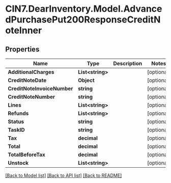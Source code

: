 # CIN7.DearInventory.Model.AdvancedPurchasePut200ResponseCreditNoteInner

## Properties

| Name                        | Type                   | Description | Notes      |
| --------------------------- | ---------------------- | ----------- | ---------- |
| **AdditionalCharges**       | **List&lt;string&gt;** |             | [optional] |
| **CreditNoteDate**          | **Object**             |             | [optional] |
| **CreditNoteInvoiceNumber** | **string**             |             | [optional] |
| **CreditNoteNumber**        | **string**             |             | [optional] |
| **Lines**                   | **List&lt;string&gt;** |             | [optional] |
| **Refunds**                 | **List&lt;string&gt;** |             | [optional] |
| **Status**                  | **string**             |             | [optional] |
| **TaskID**                  | **string**             |             | [optional] |
| **Tax**                     | **decimal**            |             | [optional] |
| **Total**                   | **decimal**            |             | [optional] |
| **TotalBeforeTax**          | **decimal**            |             | [optional] |
| **Unstock**                 | **List&lt;string&gt;** |             | [optional] |

[[Back to Model list]](../README.md#documentation-for-models) [[Back to API list]](../README.md#documentation-for-api-endpoints) [[Back to README]](../README.md)
